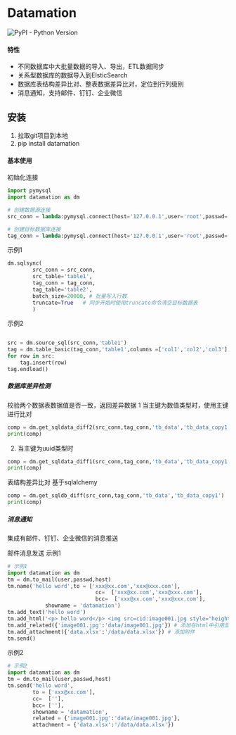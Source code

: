 # Datamation
![PyPI - Python Version](https://img.shields.io/pypi/pyversions/sanic)


#### 特性

- 不同数据库中大批量数据的导入、导出，ETL数据同步
- 关系型数据库的数据导入到ElsticSearch
- 数据库表结构差异比对、整表数据差异比对，定位到行列级别
- 消息通知，支持邮件、钉钉、企业微信

## 安装

1. 拉取git项目到本地
2. pip install datamation

#### 基本使用

初始化连接
```python
import pymysql 
import datamation as dm

# 创建数据源连接
src_conn = lambda:pymysql.connect(host='127.0.0.1',user='root',passwd='xxx',database='demo',port=13307,write_timeout=50000,connect_timeout=20000)

# 创建目标数据库连接
tag_conn = lambda:pymysql.connect(host='127.0.0.1',user='root',passwd='xxx',database='demo',port=13306,read_timeout=50000,connect_timeout=10000)

```

示例1
```python
dm.sqlsync(
        src_conn = src_conn,
        src_table='table1',
        tag_conn = tag_conn,
        tag_table='table2',
        batch_size=20000, # 批量写入行数
        truncate=True   # 同步开始时使用truncate命令清空目标数据表
        ) 

```

示例2
```python

src = dm.source_sql(src_conn,'table1')
tag = dm.table_basic(tag_conn,'table1',columns =['col1','col2','col3'],batch_size=20000)
for row in src:
    tag.insert(row)
tag.endload()
```

##### 数据库差异检测

校验两个数据表数据值是否一致，返回差异数据
1 当主键为数值类型时，使用主键进行比对
```python
comp = dm.get_sqldata_diff2(src_conn,tag_conn,'tb_data','tb_data_copy1',compare_field='id')
print(comp)

```
2. 当主键为uuid类型时

```python
comp = dm.get_sqldata_diff1(src_conn,tag_conn,'tb_data','tb_data_copy1',compare_field='id',)
print(comp)

```
表结构差异比对 基于sqlalchemy
```python
comp = dm.get_sqldb_diff(src_conn,tag_conn,'tb_data','tb_data_copy1')
print(comp)

```

##### 消息通知
集成有邮件、钉钉、企业微信的消息推送

邮件消息发送
示例1 
```python
# 示例1
import datamation as dm
tm = dm.to_mail(user,passwd,host)
tm.name('hello word',to = ['xxx@xx.com','xxx@xxx.com'],
                            cc=  ['xxx@xx.com','xxx@xxx.com'],
                            bcc=  ['xxx@xx.com','xxx@xxx.com'],
            showname = 'datamation')
tm.add_text('hello word')
tm.add_html('<p> hello word</p> <img src=cid:image001.jpg style="height:71px; width:116px" />')
tm.add_related({'image001.jpg':'data/image001.jpg'}) # 添加在html中引用显示的图片内容
tm.add_attachment({'data.xlsx':'/data/data.xlsx'}) # 添加附件
tm.send()

```
示例2

```python
# 示例2
import datamation as dm
tm = dm.to_mail(user,passwd,host)
tm.send('hello word',
        to = ['xxx@xx.com'],
        cc=  [''],
        bcc= [''],
        showname = 'datamation',
        related = {'image001.jpg':'data/image001.jpg'},
        attachment = {'data.xlsx':'/data/data.xlsx'})
```

